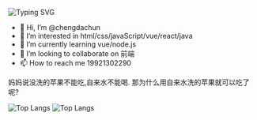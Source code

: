 ![Typing SVG](https://readme-typing-svg.herokuapp.com/?lines=嘻嘻ovo)
- 👋 Hi, I’m @chengdachun
- 👀 I’m interested in html/css/javaScript/vue/react/java
- 🌱 I’m currently learning vue/node.js
- 💞️ I’m looking to collaborate on 前端
- 📫 How to reach me 19921302290

妈妈说没洗的苹果不能吃,自来水不能喝.
那为什么用自来水洗的苹果就可以吃了呢?

![Top Langs](https://github-readme-stats.vercel.app/api/top-langs/?username=OneRepublicSu&show_icons=true&count_private=true&theme=gotham)
![Top Langs](https://activity-graph.herokuapp.com/graph?username=chengdachun&theme=xcode)
<!---
chengdachun/chengdachun is a ✨ special ✨ repository because its `README.md` (this file) appears on your GitHub profile.
You can click the Preview link to take a look at your changes.
--->
